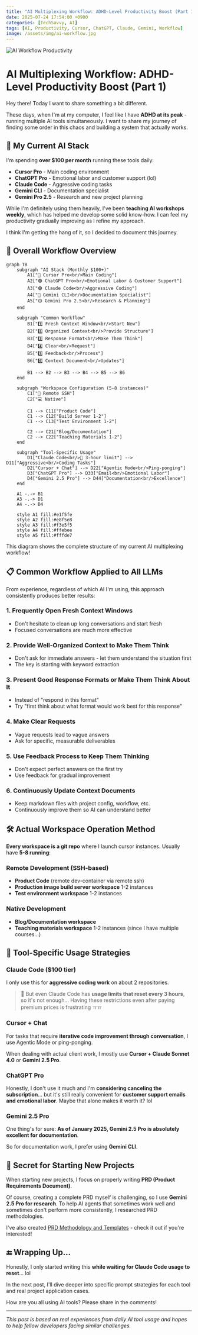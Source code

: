```yaml
---
title: "AI Multiplexing Workflow: ADHD-Level Productivity Boost (Part 1)"
date: 2025-07-24 17:54:00 +0900
categories: [TechSavvy, AI]
tags: [AI, Productivity, Cursor, ChatGPT, Claude, Gemini, Workflow]
image: /assets/img/ai-workflow.jpg
---
```


![AI Workflow Productivity](/assets/img/ai-workflow.jpg)

# AI Multiplexing Workflow: ADHD-Level Productivity Boost (Part 1)

Hey there! Today I want to share something a bit different.

These days, when I'm at my computer, I feel like I have **ADHD at its peak** - running multiple AI tools simultaneously. I want to share my journey of finding some order in this chaos and building a system that actually works.

## 🤖 My Current AI Stack

I'm spending **over $100 per month** running these tools daily:

- **Cursor Pro** - Main coding environment
- **ChatGPT Pro** - Emotional labor and customer support (lol)
- **Claude Code** - Aggressive coding tasks
- **Gemini CLI** - Documentation specialist
- **Gemini Pro 2.5** - Research and new project planning

While I'm definitely using them heavily, I've been **teaching AI workshops weekly**, which has helped me develop some solid know-how. I can feel my productivity gradually improving as I refine my approach.

I think I'm getting the hang of it, so I decided to document this journey.

## 🎯 Overall Workflow Overview

```mermaid
graph TB
    subgraph "AI Stack (Monthly $100+)"
        A1["🔵 Cursor Pro<br/>Main Coding"]
        A2["🟢 ChatGPT Pro<br/>Emotional Labor & Customer Support"]
        A3["🟣 Claude Code<br/>Aggressive Coding"]
        A4["🔴 Gemini CLI<br/>Documentation Specialist"]
        A5["🟡 Gemini Pro 2.5<br/>Research & Planning"]
    end
    
    subgraph "Common Workflow"
        B1["1️⃣ Fresh Context Window<br/>Start New"]
        B2["2️⃣ Organized Context<br/>Provide Structure"]
        B3["3️⃣ Response Format<br/>Make Them Think"]
        B4["4️⃣ Clear<br/>Request"]
        B5["5️⃣ Feedback<br/>Process"]
        B6["6️⃣ Context Document<br/>Updates"]
        
        B1 --> B2 --> B3 --> B4 --> B5 --> B6
    end
    
    subgraph "Workspace Configuration (5-8 instances)"
        C1["📡 Remote SSH"]
        C2["💻 Native"]
        
        C1 --> C11["Product Code"]
        C1 --> C12["Build Server 1-2"]
        C1 --> C13["Test Environment 1-2"]
        
        C2 --> C21["Blog/Documentation"]
        C2 --> C22["Teaching Materials 1-2"]
    end
    
    subgraph "Tool-Specific Usage"
        D1["Claude Code<br/>💸 3-hour limit"] --> D11["Aggressive<br/>Coding Tasks"]
        D2["Cursor + Chat"] --> D22["Agentic Mode<br/>Ping-ponging"]
        D3["ChatGPT Pro"] --> D33["Email<br/>Emotional Labor"]
        D4["Gemini 2.5 Pro"] --> D44["Documentation<br/>Excellence"]
    end
    
    A1 -.-> B1
    A3 -.-> D1
    A4 -.-> D4
    
    style A1 fill:#e1f5fe
    style A2 fill:#e8f5e8
    style A3 fill:#f3e5f5
    style A4 fill:#ffebee
    style A5 fill:#fffde7
```

This diagram shows the complete structure of my current AI multiplexing workflow!

## 📋 Common Workflow Applied to All LLMs

From experience, regardless of which AI I'm using, this approach consistently produces better results:

### 1. Frequently Open Fresh Context Windows
- Don't hesitate to clean up long conversations and start fresh
- Focused conversations are much more effective

### 2. Provide Well-Organized Context to Make Them Think
- Don't ask for immediate answers - let them understand the situation first
- The key is starting with keyword extraction

### 3. Present Good Response Formats or Make Them Think About It
- Instead of "respond in this format"
- Try "first think about what format would work best for this response"

### 4. Make Clear Requests
- Vague requests lead to vague answers
- Ask for specific, measurable deliverables

### 5. Use Feedback Process to Keep Them Thinking
- Don't expect perfect answers on the first try
- Use feedback for gradual improvement

### 6. Continuously Update Context Documents
- Keep markdown files with project config, workflow, etc.
- Continuously improve them so AI can understand better

## 🛠️ Actual Workspace Operation Method

**Every workspace is a git repo** where I launch cursor instances. Usually have **5-8 running**:

### Remote Development (SSH-based)
- **Product Code** (remote dev-container via remote ssh)
- **Production image build server workspace** 1-2 instances
- **Test environment workspace** 1-2 instances

### Native Development
- **Blog/Documentation workspace** 
- **Teaching materials workspace** 1-2 instances (since I have multiple courses...)

## 🎯 Tool-Specific Usage Strategies

### Claude Code ($100 tier)
I only use this for **aggressive coding work** on about 2 repositories.

> 💸 But even Claude Code has **usage limits that reset every 3 hours**, so it's not enough... Having these restrictions even after paying premium prices is frustrating ㅠㅠ

### Cursor + Chat
For tasks that require **iterative code improvement through conversation**, I use Agentic Mode or ping-ponging.

When dealing with actual client work, I mostly use **Cursor + Claude Sonnet 4.0** or **Gemini 2.5 Pro**.

### ChatGPT Pro
Honestly, I don't use it much and I'm **considering canceling the subscription**... but it's still really convenient for **customer support emails and emotional labor**. Maybe that alone makes it worth it? lol

### Gemini 2.5 Pro
One thing's for sure: **As of January 2025, Gemini 2.5 Pro is absolutely excellent for documentation**.

So for documentation work, I prefer using **Gemini CLI**.

## 📝 Secret for Starting New Projects

When starting new projects, I focus on properly writing **PRD (Product Requirements Document)**.

Of course, creating a complete PRD myself is challenging, so I use **Gemini 2.5 Pro for research**. To help AI agents that sometimes work well and sometimes don't perform more consistently, I researched PRD methodologies.

I've also created [PRD Methodology and Templates](https://www.notion.so/PRD-22c248114595800487e7efbdb115a8a7?pvs=21) - check it out if you're interested!

## 🔚 Wrapping Up...

Honestly, I only started writing this **while waiting for Claude Code usage to reset**... lol

In the next post, I'll dive deeper into specific prompt strategies for each tool and real project application cases.

How are you all using AI tools? Please share in the comments!

---

*This post is based on real experiences from daily AI tool usage and hopes to help fellow developers facing similar challenges.*
